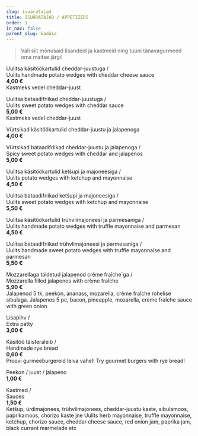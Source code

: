 ```yaml
---
slug: isuaratajad
title: ISUÄRATAJAD / APPETIZERS
order: 1
in_nav: false
parent_slug: kadaka
---
```


<div class="ellipsis"></div>

> Vali siit mõnusaid lisandeid ja kastmeid ning tuuni tänavagurmeed oma maitse järgi!

Uulitsa käsitöökartulid cheddar-juustuga /  
Uulits handmade potato wedges with cheddar cheese sauce  
**4,00 €**  
<span class="koostis">Kastmeks vedel cheddar-juust</span>

Uulitsa bataadifriikad cheddar-juustuga /  
Uulits sweet potato wedges with cheddar sauce  
**5,00 €**  
<span class="koostis">Kastmeks vedel cheddar-juust</span>

<span class="spicy"></span>
Vürtsikad käsitöökartulid cheddar-juustu ja jalapenoga  
**4,00 €**

<span class="spicy"></span>
Vürtsikad bataadifriikad cheddar-juustu ja jalapenoga /  
Spicy sweet potato wedges with cheddar and jalapenos  
**5,00 €**

Uulitsa käsitöökartulid ketšupi ja majoneesiga /  
Uulits potato wedges with ketchup and mayonnaise  
**4,50 €**

Uulitsa bataadifriikad ketšupi ja majoneesiga /  
Uulits sweet potato wedges with ketchup and mayonnaise  
**5,50 €**

Uulitsa käsitöökartulid trühvlimajoneesi ja parmesaniga /  
Uulits handmade potato wedges with truffle mayonnaise and parmesan  
**4,50 €**

Uulitsa bataadifriikad trühvlimajoneesi ja parmesaniga /  
Uulits handmade sweet potato wedges with truffle mayonnaise and parmesan   
**5,50 €**

<span class="spicy"></span>
Mozzarellaga täidetud jalapenod crème fraîche´ga /  
Mozzarella filled jalapenos with crème fraîche  
**5,90 €**  
<span class="koostis">Jalapenod 5 tk, peekon, ananass, mozarella, crème fraîche rohelise sibulaga. Jalapenos 5 pc, bacon, pineapple, mozarella, crème fraîche sauce with green onion</span>

Lisapihv /  
Extra patty  
**3,00 €**

Käsitöö täisteraleib /  
Handmade rye bread  
**0,60 €**  
<span class="koostis">Proovi gurmeeburgereid leiva vahel! Try gourmet burgers with rye bread!</span>

<span class="spicy"></span>
Peekon / juust / jalapeno  
**1,00 €**

Kastmed /  
Sauces  
**1,50 €**  
<span class="koostis">Ketšup, ürdimajonees, trühvlimajonees, cheddar-juustu kaste, sibulamoos, paprikamoos, chorizo kaste jne Uulits herb mayonnaise, truffle mayonnaise, ketchup, chorizo sauce, cheddar cheese sauce, red onion jam, paprika jam, black currant marmelade etc</span>

